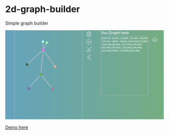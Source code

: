 # 2d-graph-builder

Simple graph builder

![npm (scoped)](./graph-builder-preview.png)

[Demo here](https://kavi4.github.io/demos/2d-graph-builder/index.html)

